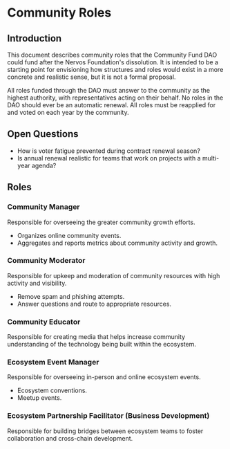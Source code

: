 # Community Roles

## Introduction

This document describes community roles that the Community Fund DAO could fund after the Nervos Foundation's dissolution. It is intended to be a starting point for envisioning how structures and roles would exist in a more concrete and realistic sense, but it is not a formal proposal.

All roles funded through the DAO must answer to the community as the highest authority, with representatives acting on their behalf. No roles in the DAO should ever be an automatic renewal. All roles must be reapplied for and voted on each year by the community.

## Open Questions

- How is voter fatigue prevented during contract renewal season?
- Is annual renewal realistic for teams that work on projects with a multi-year agenda?

## Roles

### Community Manager

Responsible for overseeing the greater community growth efforts.

- Organizes online community events.
- Aggregates and reports metrics about community activity and growth.

### Community Moderator

Responsible for upkeep and moderation of community resources with high activity and visibility.

- Remove spam and phishing attempts.
- Answer questions and route to appropriate resources.

### Community Educator

Responsible for creating media that helps increase community understanding of the technology being built within the ecosystem.

### Ecosystem Event Manager

Responsible for overseeing in-person and online ecosystem events.

- Ecosystem conventions.
- Meetup events.

### Ecosystem Partnership Facilitator (Business Development)

Responsible for building bridges between ecosystem teams to foster collaboration and cross-chain development.
